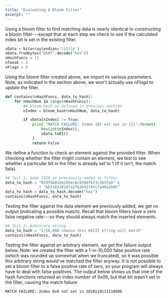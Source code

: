 ```yaml
---
title: "Evaluating A Bloom Filter"
excerpt: ""
---
```

Using a bloom filter to find matching data is nearly identical to constructing a bloom filter---except that at each step we check to see if the calculated index bit is set in the existing filter.

``` python
vData = bitarray(endian='little')
vData.frombytes("b50f".decode("hex"))
nHashFuncs = 11
nTweak = 0
nFlags = 0
```

Using the bloom filter created above, we import its various parameters. Note, as indicated in the section above, we won't actually use *nFlags* to update the filter.

``` python
def contains(nHashFuncs, data_to_hash):
    for nHashNum in range(nHashFuncs):
        ## bloom_hash as defined in previous section
        nIndex = bloom_hash(nHashNum, data_to_hash)

        if vData[nIndex] != True:
            print "MATCH FAILURE: Index {0} not set in {1}".format(
                hex(int(nIndex)),
                vData.to01()
            )
            return False
```

We define a function to check an element against the provided filter. When checking whether the filter might contain an element, we test to see whether a particular bit in the filter is already set to 1 (if it isn't, the match fails).

``` python
## Test 1: Same TXID as previously added to filter
data_to_hash = "019f5b01d4195ecbc9398fbf3c3b1fa9" \
               + "bb3183301d7a1fb3bd174fcfa40a2b65"
data_to_hash = data_to_hash.decode("hex")
contains(nHashFuncs, data_to_hash)
```

Testing the filter against the data element we previously added, we get no output (indicating a possible match).  Recall that bloom filters have a zero false negative rate---so they should always match the inserted elements.

``` python
## Test 2: Arbitrary string
data_to_hash = "1/10,000 chance this ASCII string will match"
contains(nHashFuncs, data_to_hash)
```

Testing the filter against an arbitrary element, we get the failure output below.  Note: we created the filter with a 1-in-10,000 false positive rate (which was rounded up somewhat when we truncated), so it was possible this arbitrary string would've matched the filter anyway. It is not possible to set a bloom filter to a false positive rate of zero, so your program will always have to deal with false positives. The output below shows us that one of the hash functions returned an index number of 0x06, but that bit wasn't set in the filter, causing the match failure:

``` text
MATCH FAILURE: Index 0x6 not set in 1010110111110000
```

